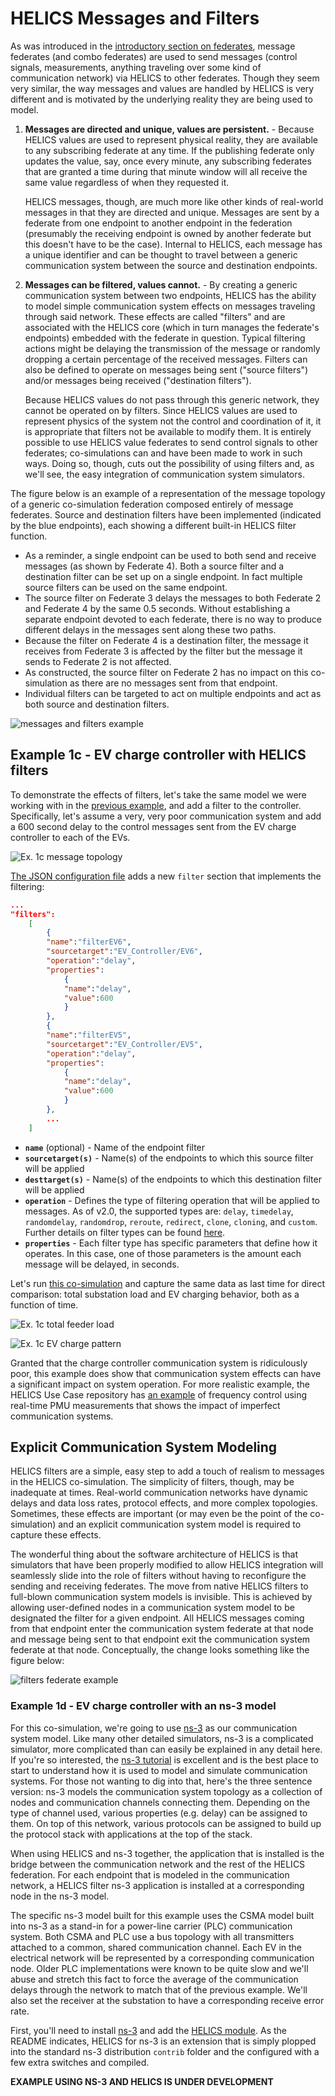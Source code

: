 # HELICS Messages and Filters

As was introduced in the [introductory section on federates](federates.md), message federates (and combo federates) are used to send messages (control signals, measurements, anything traveling over some kind of communication network) via HELICS to other federates. Though they seem very similar, the way messages and values are handled by HELICS is very different and is motivated by the underlying reality they are being used to model.

1. **Messages are directed and unique, values are persistent.** - Because HELICS values are used to represent physical reality, they are available to any subscribing federate at any time. If the publishing federate only updates the value, say, once every minute, any subscribing federates that are granted a time during that minute window will all receive the same value regardless of when they requested it.

   HELICS messages, though, are much more like other kinds of real-world messages in that they are directed and unique. Messages are sent by a federate from one endpoint to another endpoint in the federation (presumably the receiving endpoint is owned by another federate but this doesn't have to be the case). Internal to HELICS, each message has a unique identifier and can be thought to travel between a generic communication system between the source and destination endpoints.

2. **Messages can be filtered, values cannot.** - By creating a generic communication system between two endpoints, HELICS has the ability to model simple communication system effects on messages traveling through said network. These effects are called "filters" and are associated with the HELICS core (which in turn manages the federate's endpoints) embedded with the federate in question. Typical filtering actions might be delaying the transmission of the message or randomly dropping a certain percentage of the received messages. Filters can also be defined to operate on messages being sent ("source filters") and/or messages being received ("destination filters").

   Because HELICS values do not pass through this generic network, they cannot be operated on by filters. Since HELICS values are used to represent physics of the system not the control and coordination of it, it is appropriate that filters not be available to modify them. It is entirely possible to use HELICS value federates to send control signals to other federates; co-simulations can and have been made to work in such ways. Doing so, though, cuts out the possibility of using filters and, as we'll see, the easy integration of communication system simulators.

The figure below is an example of a representation of the message topology of a generic co-simulation federation composed entirely of message federates. Source and destination filters have been implemented (indicated by the blue endpoints), each showing a different built-in HELICS filter function.

- As a reminder, a single endpoint can be used to both send and receive messages (as shown by Federate 4). Both a source filter and a destination filter can be set up on a single endpoint. In fact multiple source filters can be used on the same endpoint.
- The source filter on Federate 3 delays the messages to both Federate 2 and Federate 4 by the same 0.5 seconds. Without establishing a separate endpoint devoted to each federate, there is no way to produce different delays in the messages sent along these two paths.
- Because the filter on Federate 4 is a destination filter, the message it receives from Federate 3 is affected by the filter but the message it sends to Federate 2 is not affected.
- As constructed, the source filter on Federate 2 has no impact on this co-simulation as there are no messages sent from that endpoint.
- Individual filters can be targeted to act on multiple endpoints and act as both source and destination filters.

![messages and filters example](../img/messages_and_filters_example.png)

## Example 1c - EV charge controller with HELICS filters

To demonstrate the effects of filters, let's take the same model we were working with in the [previous example](message_federates.md), and add a filter to the controller. Specifically, let's assume a very, very poor communication system and add a 600 second delay to the control messages sent from the EV charge controller to each of the EVs.

![Ex. 1c message topology](../img/Ex1c_Message_topology.png)

[The JSON configuration file](https://github.com/GMLC-TDC/HELICS/tree/319de2b125fe5e36818f0434ac3d0a82ccc46534/examples/user_guide_examples/Example_1c/EV_Controller/Control.json) adds a new `filter` section that implements the filtering:

```json
...
"filters":
    [
        {
        "name":"filterEV6",
        "sourcetarget":"EV_Controller/EV6",
        "operation":"delay",
        "properties":
            {
            "name":"delay",
            "value":600
            }
        },
        {
        "name":"filterEV5",
        "sourcetarget":"EV_Controller/EV5",
        "operation":"delay",
        "properties":
            {
            "name":"delay",
            "value":600
            }
        },
        ...
    ]
```

- **`name`** (optional) - Name of the endpoint filter
- **`sourcetarget(s)`** - Name(s) of the endpoints to which this source filter will be applied
- **`desttarget(s)`** - Name(s) of the endpoints to which this destination filter will be applied
- **`operation`** - Defines the type of filtering operation that will be applied to messages. As of v2.0, the supported types are: `delay`, `timedelay`, `randomdelay`, `randomdrop`, `reroute`, `redirect`, `clone`, `cloning`, and `custom`. Further details on filter types can be found [here](../configuration/Filters.md).
- **`properties`** - Each filter type has specific parameters that define how it operates. In this case, one of those parameters is the amount each message will be delayed, in seconds.

Let's run [this co-simulation](https://github.com/GMLC-TDC/HELICS/tree/319de2b125fe5e36818f0434ac3d0a82ccc46534/examples/user_guide_examples/Example_1c/) and capture the same data as last time for direct comparison: total substation load and EV charging behavior, both as a function of time.

![Ex. 1c total feeder load](../img/Ex1c_Feeder_consumption.png)

![Ex. 1c EV charge pattern](../img/Ex1c_EV_outputs.png)

Granted that the charge controller communication system is ridiculously poor, this example does show that communication system effects can have a significant impact on system operation. For more realistic example, the HELICS Use Case repository has [an example](https://github.com/GMLC-TDC/HELICS-Use-Cases/tree/main/PNNL-Wide-Area-Control) of frequency control using real-time PMU measurements that shows the impact of imperfect communication systems.

## Explicit Communication System Modeling

HELICS filters are a simple, easy step to add a touch of realism to messages in the HELICS co-simulation. The simplicity of filters, though, may be inadequate at times. Real-world communication networks have dynamic delays and data loss rates, protocol effects, and more complex topologies. Sometimes, these effects are important (or may even be the point of the co-simulation) and an explicit communication system model is required to capture these effects.

The wonderful thing about the software architecture of HELICS is that simulators that have been properly modified to allow HELICS integration will seamlessly slide into the role of filters without having to reconfigure the sending and receiving federates. The move from native HELICS filters to full-blown communication system models is invisible. This is achieved by allowing user-defined nodes in a communication system model to be designated the filter for a given endpoint. All HELICS messages coming from that endpoint enter the communication system federate at that node and message being sent to that endpoint exit the communication system federate at that node. Conceptually, the change looks something like the figure below:

![filters federate example](../img/filter_federate_example.png)

### Example 1d - EV charge controller with an ns-3 model

For this co-simulation, we're going to use [ns-3](https://www.nsnam.org) as our communication system model. Like many other detailed simulators, ns-3 is a complicated simulator, more complicated than can easily be explained in any detail here. If you're so interested, the [ns-3 tutorial](https://www.nsnam.org/docs/release/3.29/tutorial/html/index.html) is excellent and is the best place to start to understand how it is used to model and simulate communication systems. For those not wanting to dig into that, here's the three sentence version: ns-3 models the communication system topology as a collection of nodes and communication channels connecting them. Depending on the type of channel used, various properties (e.g. delay) can be assigned to them. On top of this network, various protocols can be assigned to build up the protocol stack with applications at the top of the stack.

When using HELICS and ns-3 together, the application that is installed is the bridge between the communication network and the rest of the HELICS federation. For each endpoint that is modeled in the communication network, a HELICS filter ns-3 application is installed at a corresponding node in the ns-3 model.

The specific ns-3 model built for this example uses the CSMA model built into ns-3 as a stand-in for a power-line carrier (PLC) communication system. Both CSMA and PLC use a bus topology with all transmitters attached to a common, shared communication channel. Each EV in the electrical network will be represented by a corresponding communication node. Older PLC implementations were known to be quite slow and we'll abuse and stretch this fact to force the average of the communication delays through the network to match that of the previous example. We'll also set the receiver at the substation to have a corresponding receive error rate.

First, you'll need to install [ns-3](https://www.nsnam.org/docs/release/3.29/tutorial/html/getting-started.html#downloading-ns-3-using-git) and add the [HELICS module](https://github.com/GMLC-TDC/helics-ns3). As the README indicates, HELICS for ns-3 is an extension that is simply plopped into the standard ns-3 distribution `contrib` folder and the configured with a few extra switches and compiled.

**EXAMPLE USING NS-3 AND HELICS IS UNDER DEVELOPMENT**

<!--
Touhid is developing the ns-3 model

First, to make sure the model is working as intended, let's verify that performance of the communication system model is different when using the native HELICS filters vs a stand-alone communication network simulator.

(xxxxxxx - histogram of delay times for one communication burst)

We can see that when using the native HELICS filters the arrival times of all the messages (ignoring those that were randomly dropped) is exactly xxxxxxx seconds. The arrival times for the messages flowing through the ns-3 model, though, are much more varied as we might expect from a more fully represented communication system model.

What impact does this model have on the performance of the system?

(xxxxxxx - graphs: Substation load (using results from 1b, 1c, 1d) vs time; Number of EVs charging (using results from 1b, 1c, 1d) vs time)

(xxxxxxx - Graph showing impact at transmission level due to communication system effects.)

As you can see, xxxxxxx
-->

